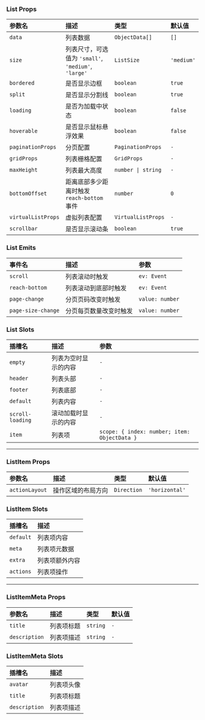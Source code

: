 ### List Props

| 参数名 | 描述 | 类型 | 默认值 |
| :--- | :--- | :--- | :--- |
| `data` | 列表数据 | `ObjectData[]` | `[]` |
| `size` | 列表尺寸，可选值为 `'small'`, `'medium'`, `'large'` | `ListSize` | `'medium'` |
| `bordered` | 是否显示边框 | `boolean` | `true` |
| `split` | 是否显示分割线 | `boolean` | `true` |
| `loading` | 是否为加载中状态 | `boolean` | `false` |
| `hoverable` | 是否显示鼠标悬浮效果 | `boolean` | `false` |
| `paginationProps` | 分页配置 | `PaginationProps` | `-` |
| `gridProps` | 列表栅格配置 | `GridProps` | `-` |
| `maxHeight` | 列表最大高度 | `number \| string` | `-` |
| `bottomOffset` | 距离底部多少距离时触发 `reach-bottom` 事件 | `number` | `0` |
| `virtualListProps` | 虚拟列表配置 | `VirtualListProps` | `-` |
| `scrollbar` | 是否显示滚动条 | `boolean` | `true` |

### List Emits

| 事件名 | 描述 | 参数 |
| :--- | :--- | :--- |
| `scroll` | 列表滚动时触发 | `ev: Event` |
| `reach-bottom` | 列表滚动到底部时触发 | `ev: Event` |
| `page-change` | 分页页码改变时触发 | `value: number` |
| `page-size-change` | 分页每页数量改变时触发 | `value: number` |

### List Slots

| 插槽名 | 描述 | 参数 |
| :--- | :--- | :--- |
| `empty` | 列表为空时显示的内容 | `-` |
| `header` | 列表头部 | `-` |
| `footer` | 列表底部 | `-` |
| `default` | 列表内容 | `-` |
| `scroll-loading` | 滚动加载时显示的内容 | `-` |
| `item` | 列表项 | `scope: { index: number; item: ObjectData }` |

---

### ListItem Props

| 参数名 | 描述 | 类型 | 默认值 |
| :--- | :--- | :--- | :--- |
| `actionLayout` | 操作区域的布局方向 | `Direction` | `'horizontal'` |

### ListItem Slots

| 插槽名 | 描述 |
| :--- | :--- |
| `default` | 列表项内容 |
| `meta` | 列表项元数据 |
| `extra` | 列表项额外内容 |
| `actions` | 列表项操作 |

---

### ListItemMeta Props

| 参数名 | 描述 | 类型 | 默认值 |
| :--- | :--- | :--- | :--- |
| `title` | 列表项标题 | `string` | `-` |
| `description` | 列表项描述 | `string` | `-` |

### ListItemMeta Slots

| 插槽名 | 描述 |
| :--- | :--- |
| `avatar` | 列表项头像 |
| `title` | 列表项标题 |
| `description` | 列表项描述 |